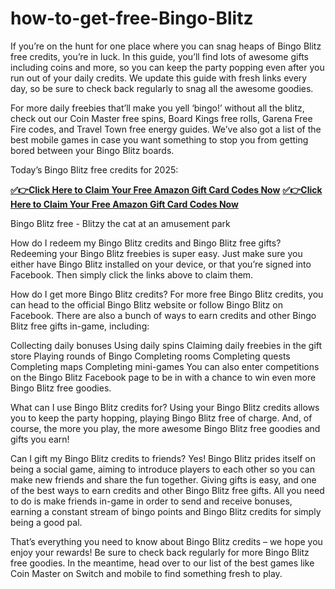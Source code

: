 # how-to-get-free-Bingo-Blitz


If you’re on the hunt for one place where you can snag heaps of Bingo Blitz free credits, you’re in luck. In this guide, you’ll find lots of awesome gifts including coins and more, so you can keep the party popping even after you run out of your daily credits. We update this guide with fresh links every day, so be sure to check back regularly to snag all the awesome goodies.

For more daily freebies that’ll make you yell ‘bingo!’ without all the blitz, check out our Coin Master free spins, Board Kings free rolls, Garena Free Fire codes, and Travel Town free energy guides. We’ve also got a list of the best mobile games in case you want something to stop you from getting bored between your Bingo Blitz boards.

Today’s Bingo Blitz free credits for 2025:

**[✅👉Click Here to Claim Your Free Amazon Gift Card Codes Now](https://usadeals.pro/Bingo-Blitz)**
**[✅👉Click Here to Claim Your Free Amazon Gift Card Codes Now](https://usadeals.pro/Bingo-Blitz)**

Bingo Blitz free - Blitzy the cat at an amusement park

How do I redeem my Bingo Blitz credits and Bingo Blitz free gifts?
Redeeming your Bingo Blitz freebies is super easy. Just make sure you either have Bingo Blitz installed on your device, or that you’re signed into Facebook. Then simply click the links above to claim them.

How do I get more Bingo Blitz credits?
For more free Bingo Blitz credits, you can head to the official Bingo Blitz website or follow Bingo Blitz on Facebook. There are also a bunch of ways to earn credits and other Bingo Blitz free gifts in-game, including:

Collecting daily bonuses
Using daily spins
Claiming daily freebies in the gift store
Playing rounds of Bingo
Completing rooms
Completing quests
Completing maps
Completing mini-games
You can also enter competitions on the Bingo Blitz Facebook page to be in with a chance to win even more Bingo Blitz free goodies.

What can I use Bingo Blitz credits for?
Using your Bingo Blitz credits allows you to keep the party hopping, playing Bingo Blitz free of charge. And, of course, the more you play, the more awesome Bingo Blitz free goodies and gifts you earn!

Can I gift my Bingo Blitz credits to friends?
Yes! Bingo Blitz prides itself on being a social game, aiming to introduce players to each other so you can make new friends and share the fun together. Giving gifts is easy, and one of the best ways to earn credits and other Bingo Blitz free gifts. All you need to do is make friends in-game in order to send and receive bonuses, earning a constant stream of bingo points and Bingo Blitz credits for simply being a good pal.

That’s everything you need to know about Bingo Blitz credits – we hope you enjoy your rewards! Be sure to check back regularly for more Bingo Blitz free goodies. In the meantime, head over to our list of the best games like Coin Master on Switch and mobile to find something fresh to play.

